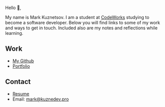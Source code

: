 Hello 👋, 

My name is Mark Kuznetsov. I am a student at [CodeWorks](https://boisecodeworks.com) studying to become a software developer. Below you will find links to some of my work and ways to get in touch. Included also are my notes and reflections while learning. 

## Work

* [My Github](https://github.com/MarkKuzne)
* [Portfolio](https://MarkKuzne.github.io/)

## Contact

* [Resume](https://MarkKuzne.github.io/resume)
* Email: mark@kuznedev.pro
